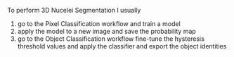 To perform 3D Nucelei Segmentation I usually 

1. go to the Pixel Classification workflow and train a model
2. apply the model to a new image and save the probability map
3. go to the Object Classification workflow
fine-tune the hysteresis threshold values
and apply the classifier and export the object identities
